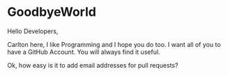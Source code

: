 # GoodbyeWorld

Hello Developers,

Carlton here, I like Programming and I hope you do too.  I want all of you to have a GitHub Account. You will always find it useful.

Ok, how easy is it to add email addresses for pull requests?
